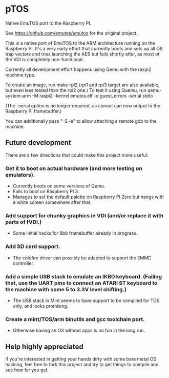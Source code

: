 # pTOS
Native EmuTOS port to the Raspberry PI.

See https://github.com/emutos/emutos for the original project.

This is a native port of EmuTOS to the ARM architecture running on the
Raspberry PI. It's a very early effort that currently boots and sets up
all OS trap vectors and tries launching the AES but fails shortly after,
as most of the VDI is completely non-functional.

Currently all development effort happens using Qemu with the raspi2 machine type.

To create an image, run make rpi2 (rpi1 and rpi3 target are also available, but
even less tested than the rpi2 one.)
To test it using Quemu, run
    qemu-system-arm -M raspi2 -kernel emutos.elf  -d guest_errors -serial stdio

(The -serial option is no longer required, as conout can now output to the Raspberry PI
framebuffer.)

You can additionally pass "-S -s" to allow attaching a remote gdb to the machine.

## Future development

There are a few directions that could make this project more useful:

### Get it to boot on actual hardware (and more testing on emulators).
  * Currently boots on some versions of Qemu.
  * Fails to boot on Raspberry PI 3.
  * Manages to set the default palette on Raspberry PI Zero but hangs with a white screen somewhere after that.

### Add support for chunky graphics in VDI (and/or replace it with parts of fVDI.)
  * Some initial hacks for 8bb framebuffer already in progress.

### Add SD card support.
  * The coldfire driver can possibly be adapted to support the EMMC controller.

### Add a simple USB stack to emulate an IKBD keyboard. (Failing that, use the UART pins to connect an ATARI ST keyboard to the machine with some 5 to 3.3V level shifting.)
  * The USB stack in Mint seems to have support to be compiled for TOS only, and looks promising.

### Create a mint/TOS/arm binutils and gcc toolchain port.
  * Otherwise having an OS without apps is no fun in the long run.

## Help highly appreciated

If you're interested in getting your hands dirty with some bare metal OS hacking,
feel free to fork this project and try to get things to compile and see how far
you get.
